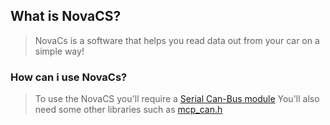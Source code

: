 ## What is NovaCS?

> NovaCs is a software that helps you read data out from your car on a simple way!

### How can i use NovaCs?
> To use the NovaCS you'll require a [Serial Can-Bus module](https://www.seeedstudio.com/Serial-CAN-BUS-Module-based-on-MCP2551-and-MCP2515.html)
> You'll also need some other libraries such as [mcp_can.h](https://github.com/Seeed-Studio/CAN_BUS_Shield)

